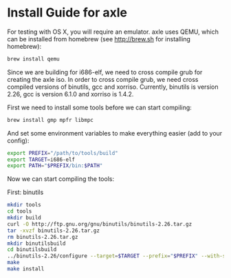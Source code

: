 Install Guide for axle
============================

For testing with OS X, you will require an emulator. axle uses QEMU, which can be installed from homebrew (see http://brew.sh for installing homebrew):

```bash
brew install qemu
```

Since we are building for i686-elf, we need to cross compile grub for creating the axle iso. In order to cross compile grub, we need cross compiled versions of binutils, gcc and xorriso. Currently, binutils is version 2.26, gcc is version 6.1.0 and xorriso is 1.4.2.

First we need to install some tools before we can start compiling:
```bash
brew install gmp mpfr libmpc
```

And set some environment variables to make everything easier (add to your config):
```bash
export PREFIX="/path/to/tools/build"
export TARGET=i686-elf
export PATH="$PREFIX/bin:$PATH"
```

Now we can start compiling the tools:

First: binutils

```bash
mkdir tools
cd tools
mkdir build
curl -O http://ftp.gnu.org/gnu/binutils/binutils-2.26.tar.gz
tar -xvzf binutils-2.26.tar.gz
rm binutils-2.26.tar.gz
mkdir binutilsbuild
cd binutilsbuild
../binutils-2.26/configure --target=$TARGET --prefix="$PREFIX" --with-sysroot --disable-nls --disable-werror
make
make install
```